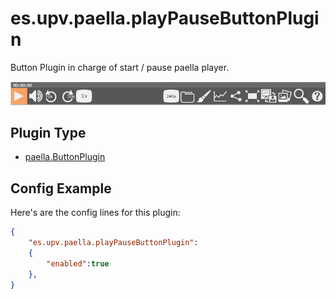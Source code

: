---
---

# es.upv.paella.playPauseButtonPlugin

Button Plugin in charge of start / pause paella player.

![](images/playPauseButtonPlugin.jpg)

## Plugin Type

- [paella.ButtonPlugin](../../developers/plugin_types.md)


## Config Example

Here's are the config lines for this plugin:

```json
{
	"es.upv.paella.playPauseButtonPlugin":
	{
		"enabled":true
	},
}
```
